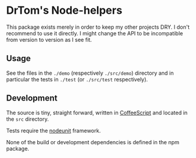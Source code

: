 DrTom's Node-helpers
====================

This package exists merely in order to keep my other projects DRY.
I don't recommend to use it directly. I might change the API to be
incompatible from version to version as I see fit.

Usage
------

See the files in the `./demo` (respectively `./src/demo`) directory and in particular 
the tests in `./test` (or `./src/test` respectively). 

Development
-----------

The source is tiny, straight forward, written in
[CoffeeScript](http://jashkenas.github.com/coffee-script/) and
located in the `src` directory.

Tests require the [nodeunit](https://github.com/caolan/nodeunit) framework.

None of the build or development dependencies is defined in the npm
package. 

